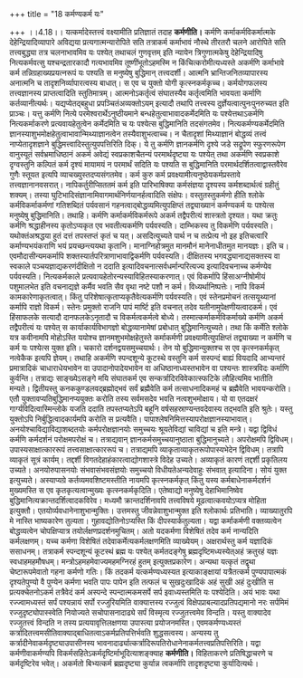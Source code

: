 +++
title = "18 कर्मण्यकर्म यः"

+++
।।4.18।। यत्कर्मादेस्तत्त्वं वक्ष्यामीति प्रतिज्ञातं तदाह **कर्मणीति।**
कर्मणि कर्माकर्मविकर्मात्मके देहेन्द्रियादिव्यापारे अविद्यया
प्रत्यगात्मन्यारोपिते सति तत्राकर्म कर्माभावं नौस्थे तीरतरौ चलने आरोपिते
सति तत्त्वबुद्ध्या तत्र चलनाभावमिव यः पश्येत् तथाचलं गुणवृत्तम् इति
न्यायेन त्रिगुणात्मकेषु देहेन्द्रियादिषु नित्यकर्मवत्सु यश्चन्द्रतारकादौ
गत्यभावमिव तूष्णींभूतोऽहमस्मि न किंचित्करोमीत्यध्यस्ते अकर्मणि कर्माभावे
कर्म तन्निग्रहाख्यप्रयत्नरूपं यः पश्यति स मनुष्येषु बुद्धिमान्
तत्त्वदर्शी। आत्मनि भ्रान्तिजनितव्यापारस्य अनात्मनि च
तादृशनिर्व्यापारत्वस्य बाधात्। स एव च युक्तो योगी कृत्स्नकर्मकृच्च।
कर्मयोगफलस्य तत्त्वज्ञानस्य प्राप्तत्वादिति स्तुतिमात्रम्।
आत्मनोऽकर्तृत्वं संघातस्यैव कर्तृत्वमिति भावयता कर्माणि
कर्तव्यानीत्यर्थः। यद्यप्येतद्बहुधा प्रपञ्चितंअव्यक्तोऽयम् इत्यादौ तथापि
तत्त्वस्य दुर्ज्ञेयत्वात्पुनःपुनरुच्यत इति प्राञ्चः। यत्तु कर्मणि नित्ये
परमेश्वरार्थेऽनुष्ठीयमाने बन्धहेतुत्वाभावादकर्मेदमिति यः
पश्येत्तथाऽकर्मणि नित्यकर्माकरणे प्रत्यवायहेतुत्वेन कर्मेदमिति च यः
पश्येत्स बुद्धिमानिति तदसंगतमेव। नित्यकर्मण्यकर्मेदमिति
ज्ञानस्याशुभमोक्षहेतुत्वाभावान्मिथ्याज्ञानत्वेन तस्यैवाशुभत्वाच्च। न
चैतादृशां मिथ्याज्ञानं बोद्धव्यं तत्त्वं नाप्येतादृशज्ञाने
बुद्धिमत्त्वादिस्तुत्युपपत्तिरिति दिक्। ये तु कर्मणि ज्ञानकर्मणि दृश्ये
जडे सद्रूपेण स्फुरणरूपेण वानुस्यूतं सर्वभ्रमाधिष्ठानं अकर्म अवेद्यं
स्वप्रकाशचैतन्यं परमार्थदृष्ट्या यः पश्येत् तथा अकर्मणि स्वप्रकाशे
दृग्वस्तुनि कल्पितं कर्म दृश्यं मायामयं न परमार्थं सदिति यः पश्यति स
बुद्धिमानिति परमार्थदर्शितत्वाद्वास्तवैरेव गुणैः स्तूयत इत्यपि
व्याचख्युस्तदप्यसंगतमेव। कर्म कुरु कर्म
प्रवक्ष्यामीत्यनुष्ठेयकर्मप्रस्तावे तत्त्वज्ञानानवसरात्।
नापिकर्तुरीप्सिततमं कर्म इति पारिभाषिक्या कर्मसंज्ञया दृश्यस्य
कर्मशब्दार्थत्वं ग्रहीतुं शक्यम्। तस्या
घुटिभादिसंज्ञानामिवागमार्थनिर्णयानर्हत्वादिति संक्षेपः। वस्तुतस्तुकर्मणो
हीति श्लोके कर्मविकर्माकर्मणां गतिशब्दितं पर्यवसानं
गहनत्वाद्बोद्धव्यमित्युपक्षिप्तं तद्व्याख्यानं कर्मण्यकर्म यः पश्येत्स
मनुष्येषु बुद्धिमानिति। तथाहि। कर्मणि कर्माकर्मविकर्मरूपे अकर्म
तद्वैपरीत्यं शास्त्रतो दृश्यत। यथा क्रतुः कर्मणि श्रद्धाहीनस्य
कृतोऽप्यकृत एव भवतीत्यकर्मणि पर्यवस्यति। दाम्भिकस्य तु विकर्मणि
पर्यवस्यति। यथोक्तंअश्रद्धया हुतं दत्तं तपस्तप्तं कृतं च यत्।
असदित्युच्यते पार्थ न च तत्प्रेत्य नो इह इतिचत्वारि कर्माण्यभयंकराणि भयं
प्रयच्छन्त्ययथा कृतानि। मानाग्निहोत्रमुत मानमौनं मानेनाधीतमुत मानयज्ञः।
इति च। एवमौदासीन्यमकर्मापि शक्तस्यार्तपरित्राणाभावाद्विकर्मणि
पर्यवस्यति। दीक्षितस्य भगवद्ध्यानाद्यसक्तस्य वा स्वकाले
पञ्चयज्ञाद्यकरणंदीक्षितो न ददाति इत्यादिवचनात्सर्वधर्मान्परित्यज्य
इत्यादिवचनाच्च कर्मण्येव पर्यवस्यति। नित्यकर्मकाले
प्रत्यवायहेतोरन्यस्याविहितस्याकरणात्। एवं विकर्मापि हिंसाअग्नीषोमीयं
पशुमालभेत इति वचनाद्यज्ञे कर्मैव भवति सैव वृथा नष्टे पशौ न कर्म।
विध्यर्थानिष्पत्तेः। नापि विकर्म कामकारेणाकृतत्वात्। किंतु
परिशेषात्कृताप्यकृतैवेत्यकर्मणि पर्यवस्यति। एवं स्तेनप्रमोचनं
तत्सयूथ्यानां कर्मापि राज्ञो विकर्म। स्तेनः प्रमुक्तो राजनि पापं मार्ष्टि
इति वचनात् तदेव यतीनामुपेक्षणीयत्वादकर्म। एवं हिंसाफलके सत्यादौ
दानफलकेऽनृतादौ च विकर्मत्वकर्मत्वे बोध्ये। तस्मात्कर्माकर्मविकर्माख्ये
कर्मणि अकर्म तद्वैपरीत्यं यः पश्येत् स कार्याकार्यविभागज्ञो
बोद्धव्यानामेषां प्रबोधात् बुद्धिमानित्युच्यते। तथा किं कर्मेति श्लोके
यत्र कवीनामपि मोहोऽस्ति ययोश्च ज्ञानमशुभमोक्षहेतुस्ते कर्माकर्मणी
प्रवक्ष्यामीत्युपक्षिप्तं तद्व्याख्या न कर्मणि च कर्म यः पश्येत्स युक्त
इति। चकारो दर्शनद्वयसमुच्चयार्थः। तेन यो बुद्धिमान्युक्तश्च स एव
कृत्स्नकर्मकृत् नत्वेकैक इत्यपि ज्ञेयम्। तथाहि अकर्मणि स्पन्दशून्ये
कूटस्थे वस्तुनि कर्म सस्पन्दं बाह्यं वियदादि आभ्यन्तरं प्रमात्रादिकं
चाधाराधेयभावेन वा उपादानोपादेयभावेन वा अधिष्ठानाध्यस्तभावेन वा पश्यन्तः
शास्त्रविदः कर्माणि कुर्वन्ति। तत्राद्यः साङ्ख्येऽसङ्गे मयि संघातकर्म एव
सन्कर्त्रादिरविवेकात्स्फटिके लौहित्यमिव भातीति मन्यते। द्वितीयस्तु
कनककुण्डलवद्ब्रह्मोद्भवं सर्वं ब्रह्मैवेति कर्म तत्साधनादिकमहं च
ब्रह्मैवेति भावयन्करोति। एतौ युक्तावप्यतिबुद्धिमानप्ययुक्तः करोति तस्य
सर्वमसदेव भवति नत्वशुभमोक्षाय। यो वा एतदक्षरं गार्ग्यविदित्वास्मिन्लोके
यजति ददाति तपस्तप्यतेऽपि बहूनि वर्षसहस्राण्यन्तवदेवास्य तद्भवति इति
श्रुतेः। यस्तु युक्तोऽपि निर्बुद्धित्वादकार्यमपि करोति स प्रत्यवैति।
पापाश्लेषनिमित्तस्यापरोक्षज्ञानस्याभावात्। अनयोश्चाविद्याविद्याशब्दतयोः
कर्मपरोक्षज्ञानयोः समुच्चयः श्रूयतेविद्यां चाविद्यां च इति मन्त्रे।
यद्वा द्विविधं कर्मणि कर्मदर्शनं परोक्षमपरोक्षं च। तत्राद्यवान्
ज्ञानकर्मसमुच्चयानुष्ठाता बुद्धिमानुच्यते। अपरोक्षमपि द्विविधम्।
उपास्यसाक्षात्काररूपं तत्त्वसाक्षात्काररूपं च। तत्राद्यमपि
व्याकृताव्याकृतरूपोपास्यभेदेन द्विविधम्। तत्रापि व्याकृतं सूत्रं
कार्यम्। तद्दर्शी विगतदेहाहंकारत्वाद्योगशास्त्रे विदेह उच्यते। अव्याकृतं
कारणं तद्दर्शी प्रकृतिलय उच्यते। अनयोरुपासनयोः संभवासंभवसंज्ञयोः
समुच्चयो विधीयतेअन्यदेवाहुः संभवात् इत्यादिना। सोयं युक्त इत्युच्यते।
अस्याप्यग्रे कर्तव्यमवशिष्टमस्तीति नायमपि कृत्स्नकर्मकृत् किंतु यस्य
कर्मबाधेनाकर्मदर्शनं मुख्यमस्ति स एव कृतकृत्यत्वान्मुख्यः
कृत्स्नकर्मकृदिति। एतेष्वाद्यो मनुष्येषु देहाभिमानिष्वेव
बुद्धिमानित्यक्रान्तदर्शित्वादकविरेव। मध्यमौ क्रान्तदर्शिनावपि
तत्त्वविषये मूढत्वात्कवयोऽप्यत्र मोहिता इत्युक्तौ।
एतयोर्व्यवधानेनाशुभान्मुक्तिः। उत्तमस्तु जीवन्नेवाशुभान्मुक्त इति
श्लोकार्थः प्रतिभाति। व्याख्यातुरपि मे नास्ति भाष्यकारेण तुल्यता।
गुहावद्योतिनोऽप्यस्ति किं दीपस्यार्कतुल्यता। यद्वा कर्माकर्मणी
वक्तव्यत्वेन बोद्धव्यत्वेन चोपक्षिप्यात्र तयोर्लक्षणप्रदर्शनमुचितम्। अतो
यदकर्मणा विशेषितं तदेव कर्म नान्यदिति कर्मलक्षणम्। यच्च कर्मणा विशेषितं
तदेवाकर्मेत्यकर्मलक्षणमिति व्याख्येयम्। अक्षरार्थस्तु कर्म यज्ञादिकं
ससाधनम्। तत्राकर्म स्पन्दशून्यं कूटस्थं ब्रह्म यः पश्येत् कर्मतदङ्गेषु
ब्रह्मदृष्टिमध्यस्येत्अहं क्रतुरहं यज्ञः स्वधाहमहमौषधम्।
मन्त्रोऽहमहमेवाज्यमहमग्निरहं हुतम् इत्युक्तप्रकारेण। अन्यथा यत्कृतं
तद्वृथा चेष्टारूपमेवातो गहना कर्मणो गतिः। किं तदकर्म यत्कर्मण्यध्यस्यत
इत्याकाङ्क्षायां यत्रैतत्कर्म पुण्यपापात्मकं दृश्यतेपुण्यो वै पुण्येन
कर्मणा भवति पापः पापेन इति तत्फलं च सुखदुःखादिकं अहं सुखी अहं दुःखीति स
प्रत्यक्चेतनोऽकर्म तत्रैवेदं कर्म अस्पन्दे स्पन्दात्मकमसर्पे सर्प
इवाध्यस्तमिति यः पश्येदिति। अयं भावः यथा रज्ज्वामध्यस्तं सर्पं
पश्यन्नायं सर्पो रज्जुरियमिति वाक्यात्तस्य रज्जुत्वं
विक्षेपप्राबल्यादप्रतिपद्यमानो नरः सर्पमिमं रज्जुदृष्ट्योपास्स्वेति
नियोज्यते सचोपासनादाढ्ये सर्पं विस्मृत्य रज्जुतत्त्वमेव विन्दति। यस्तु
वाक्यादेव रज्जुतत्त्वं विन्दति न तस्य प्रत्ययावृत्तिलक्षणया उपास्त्या
प्रयोजनमस्ति। एवमकर्मण्यध्यस्तं
कर्त्रादितत्त्वमसीतिवाक्याद्बाधितत्वाऽकर्मप्रतिपत्तिर्भवति शुद्धसत्वस्य।
अन्यस्य तु कर्त्रादीनेवाकर्मदृष्ट्याउपासीनस्य
भावनादार्ढ्यात्कर्त्रादिरूपतिरोधानेनाकर्मतत्त्वप्रतिपत्तिरिति। यद्वा
कर्मणीवाकर्मण्यपि विकर्मसहितेऽकर्मदृष्टिर्माभूदित्याशङ्क्याह
**कर्मणीति।** विहिताकरणे प्रतिषिद्धाचरणे च कर्मदृष्टिरेव भवेत्। अकर्मतो
बिभ्यत्कर्म ब्रह्मदृष्ट्या कुर्यान्न त्वकर्मापि तादृशदृष्ट्या
कुर्यादित्यर्थः।
